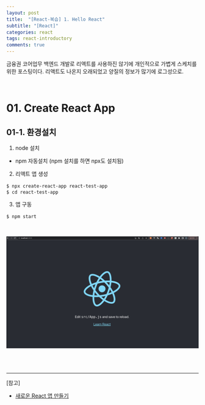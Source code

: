 ```yaml
---
layout: post
title:  "[React-복습] 1. Hello React"
subtitle: "[React]"
categories: react
tags: react-introductory
comments: true
---
```


금융권 코어업무 백엔드 개발로 리액트를 사용하진 않기에 개인적으로 가볍게 스케치를 위한 포스팅이다. 리액트도 나온지 오래되었고 양질의 정보가 많기에 로그성으로.

<br>


# 01. Create React App 

## 01-1. 환경설치

1) node 설치
  - npm 자동설치 (npm 설치를 하면 npx도 설치됨)

2) 리액트 앱 생성

```
$ npx create-react-app react-test-app
$ cd react-test-app
```

3) 앱 구동

```
$ npm start
```

<br>

[![react-rv-s1](/assets/img/2023/react-rv-s1.png)]()

<br><br>

---
[참고]
- [새로운 React 앱 만들기](https://reactjs.org/docs/create-a-new-react-app.html)

